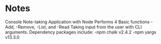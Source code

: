 # Notes
Console Note-taking Application with Node
Performs 4 Basic functions -Add, -Remove, -List, and -Read
Taking input from the user with CLI arguments.
Dependency packages include:
-npm chalk v2.4.2
-npm yargs v13.3.0
